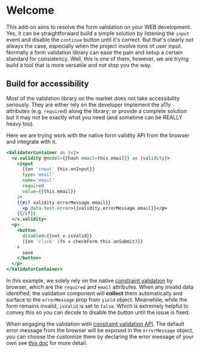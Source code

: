 # Welcome

This add-on aims to resolve the form validation on your WEB development. Yes, it can be straightforward build a simple solution by listening the `input` event and disable the `continue` button until it's correct. But that's clearly not always the case, especially when the project involve tons of user input. Normally a form validation library can ease the pain and setup a certain standard for consistency. Well, this is one of them, however, we are trying build a tool that is more versatile and not stop you the way.

## Build for accessibility

Most of the validation library on the market does not take accessibility seriously. They are either rely on the developer implement the a11y attributes (e.g. `required`) along the library; or provide a complete solution but it may not be exactly what you need (and sometime can be REALLY heavy too).

Here we are trying work with the native form validity API from the browser and integrate with it.

```hbs
<ValidatorContainer as |v|>
  <v.validity @model={{hash email=this.email}} as |validity|>
    <input
      {{on 'input' this.onInput}}
      type='email'
      name='email'
      required
      value={{this.email}}
    />
    {{#if validity.errorMessage.email}}
      <p data-test-error>{{validity.errorMessage.email}}</p>
    {{/if}}
  </v.validity>
  <p>
    <button
      disabled={{not v.isValid}}
      {{on 'click' (fn v.checkForm this.onSubmit)}}
    >
      save
    </button>
  </p>
</ValidatorContainer>
```

In this example, we solely rely on the native [constraint validation](https://developer.mozilla.org/en-US/docs/Web/Guide/HTML/Constraint_validation) by browser, which are the `required` and `email` attributes. When any invalid data identified, the validation component will **collect** them automatically and surface to the `errorMessage` prop from `yield` object. Meanwhile, while the form remains invalid, `isValid` is set to `false`. Which is extremely helpful to convey this so you can decide to disable the button until the issue is fixed.

When engaging the validation with [constraint validation API](https://developer.mozilla.org/en-US/docs/Web/Guide/HTML/Constraint_validation). The default error message from the browser will be exposed in the `errorMessage` object, you can choose the customize them by declaring the error message of your own see [this doc](/advanced-usage/customize-error-message) for more detail.
